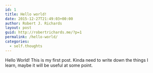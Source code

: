 ```yaml
---
id: 1
title: Hello world!
date: 2015-12-27T21:49:03+00:00
author: Robert J. Richards
layout: post
guid: http://robertrichards.me/?p=1
permalink: /hello-world/
categories:
  - self.thoughts
---
```

Hello World! This is my first post. Kinda need to write down the things I learn, maybe it will be useful at some point.